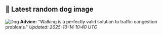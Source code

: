 ## 🐶 Latest random dog image
![Dog](https://images.dog.ceo/breeds/hound-blood/n02088466_7091.jpg)
**Advice:** "Walking is a perfectly valid solution to traffic congestion problems."
*Updated: 2025-10-14 10:40 UTC*

